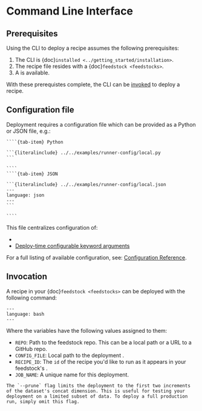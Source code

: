 # Command Line Interface

## Prerequisites

Using the CLI to deploy a recipe assumes the following prerequisites:

1. The CLI is {doc}`installed <../getting_started/installation>`.
2. The recipe file resides with a {doc}`feedstock <feedstocks>`.
3. A [](#configuration-file) is available.

With these prerequistes complete, the CLI can be [invoked](#invocation) to deploy a recipe.

## Configuration file

Deployment requires a configuration file which can be provided as a
Python or JSON file, e.g.:

`````{tab-set}
````{tab-item} Python

```{literalinclude} ../../examples/runner-config/local.py
```

````
````{tab-item} JSON

```{literalinclude} ../../examples/runner-config/local.json
---
language: json
---
```

````
`````

This file centralizes configuration of:

- [](index.md#beam-runners)
- <a href="../composition/transforms.html#configurable-kwargs">Deploy-time configurable keyword arguments</a>

For a full listing of available configuration, see:
[Configuration Reference](https://pangeo-forge-runner.readthedocs.io/en/latest/reference/index.html).

## Invocation

A recipe in your {doc}`feedstock <feedstocks>` can be deployed with the following command:

```{literalinclude} ../../examples/runner-commands/bake.sh
---
language: bash
---
```

Where the variables have the following values assigned to them:

- `REPO`: Path to the feedstock repo. This can be a
  local path or a URL to a GitHub repo.
- `CONFIG_FILE`: Local path to the deployment [](#configuration-file).
- `RECIPE_ID`: The `id` of the recipe you'd like to run as it appears
  in your feedstock's [](./feedstocks.md#metayaml).
- `JOB_NAME`: A unique name for this deployment.

```{tip}
The `--prune` flag limits the deployment to the first two increments
of the dataset's concat dimension. This is useful for testing your
deployment on a limited subset of data. To deploy a full production
run, simply omit this flag.
```
